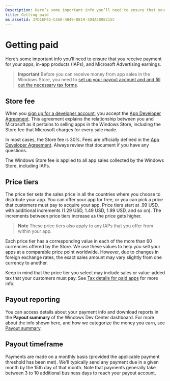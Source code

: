 ```yaml
---
Description: Here’s some important info you’ll need to ensure that you receive payment for your apps, in-app products (IAPs), and Microsoft Advertising earnings.
title: Getting paid
ms.assetid: 37D1EF45-C4A8-4849-8819-3D4A4898215C
---
```


# Getting paid


Here’s some important info you’ll need to ensure that you receive payment for your apps, in-app products (IAPs), and Microsoft Advertising earnings.

> **Important**  Before you can receive money from app sales in the Windows Store, you need to [set up your payout account and and fill out the necessary tax forms](setting-up-your-payout-account-and-tax-forms.md).

## Store fee


When you [sign up for a developer account](http://go.microsoft.com/fwlink/p/?LinkID=615100), you accept the [App Developer Agreement](https://msdn.microsoft.com/library/windows/apps/hh694058). This agreement explains the relationship between you and Microsoft as it pertains to selling apps in the Windows Store, including the Store fee that Microsoft charges for every sale made.

In most cases, the Store fee is 30%. Fees are officially defined in the [App Developer Agreement](https://msdn.microsoft.com/library/windows/apps/hh694058). Always review that document if you have any questions.

The Windows Store fee is applied to all app sales collected by the Windows Store, including IAPs.

## Price tiers


The price tier sets the sales price in all the countries where you choose to distribute your app. You can offer your app for free, or you can pick a price that customers must pay to acquire your app. Price tiers start at .99 USD, with additional increments (1.29 USD, 1.49 USD, 1.99 USD, and so on). The increments between price tiers increase as the price gets higher.

> **Note**  These price tiers also apply to any IAPs that you offer from within your app.

 

Each price tier has a corresponding value in each of the more than 60 currencies offered by the Store. We use these values to help you sell your apps at a comparable price point worldwide. However, due to changes in foreign exchange rates, the exact sales amount may vary slightly from one currency to another.

Keep in mind that the price tier you select may include sales or value-added tax that your customers must pay. See [Tax details for paid apps](tax-details-for-paid-apps.md) for more info.

## Payout reporting


You can access details about your payment info and download reports in the **Payout summary** of the Windows Dev Center dashboard. For more about the info shown here, and how we categorize the money you earn, see [Payout summary](payout-summary.md).

## Payout timeframe


Payments are made on a monthly basis (provided the applicable payment threshold has been met). We'll typically send any payment due in a given month by the 15th day of that month. Note that payments generally take between 3 to 10 additional business days to reach your payout account.

 

 






<!--HONumber=May16_HO4-->


